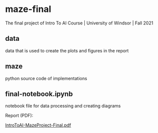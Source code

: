 # maze-final
The final project of Intro To AI Course | University of Windsor | Fall 2021

## data
data that is used to create the plots and figures in the report

## maze
python source code of implementations

## final-notebook.ipynb
notebook file for data processing and creating diagrams

Report (PDF):

[IntroToAI-MazeProject-Final.pdf](https://github.com/UW-Titop/maze-final/files/7920586/IntroToAI-MazeProject-Final.pdf)
